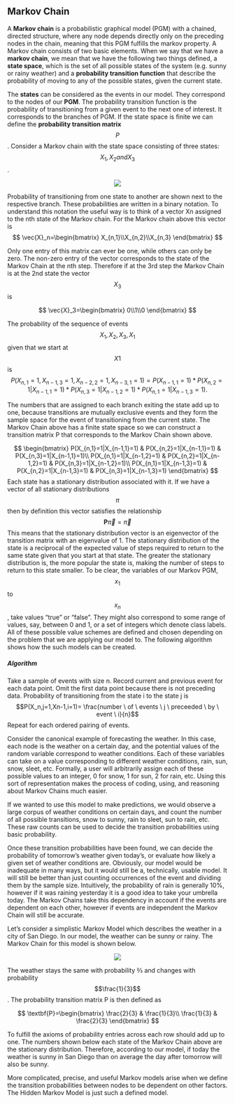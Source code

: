 ## Markov Chain

A **Markov chain** is a probabilistic graphical model (PGM) with a chained, directed structure, where any node depends directly only on the preceding nodes in the chain, meaning that this PGM fulfills the markov property. A Markov chain consists of two basic elements. When we say that we have a **markov chain**, we mean that we have the following two things defined, a **state space**, which is the set of all possible states of the system (e.g. sunny or rainy weather) and a **probability transition function** that describe the probability of moving to any of the possible states, given the current state.

The **states** can be considered as the events in our model. They correspond to the nodes of our **PGM**. The probability transition function is the probability of transitioning from a given event to the next one of interest. It corresponds to the branches of PGM.
If the state space is finite we can define the **probability transition matrix** $$P$$. Consider a Markov chain with the state space consisting of three states: $$X_1, X_2 and X_3$$.

<p align="center">
	<img class="plot" src="/assets/image7.png" />
</p>

Probability of transitioning from one state to another are shown next to the respective branch. These probabilities are written in a binary notation. To understand this notation the useful way is to think of a vector Xn assigned to the nth state of the Markov chain. For the Markov chain above this vector is
$$
\vec{X}_n=\begin{bmatrix} X_{n,1}\\X_{n,2}\\X_{n,3} \end{bmatrix}
$$

Only one entry of this matrix can ever be one, while others can only be zero. The non-zero entry of the vector corresponds to the state of the Markov Chain at the nth step. Therefore if at the 3rd step the Markov Chain is at the 2nd state the vector $$X_3$$ is

$$
\vec{X}_3=\begin{bmatrix} 0\\1\\0 \end{bmatrix}
$$

The probability of the sequence of events $$X_1,X_2,X_3,X_1$$ given that we start at $$X1$$ is $$P(X_{n,1}=1,X_{n-1,3}=1,X_{n-2,2}=1,X_{n-3,1}=1)=P(X_{n-1,1}=1)*P(X_{n,2}=1|X_{n-1,1}=1)*P(X_{n,3}=1|X_{n-1,2}=1)*P(X_{n,1}=1|X_{n-1,3}=1). 
$$

The numbers that are assigned to each branch exiting the state add up to one, because transitions are mutually exclusive events and they form the sample space for the event of transitioning from the current state.  The Markov Chain above has a finite state space so we can construct a transition matrix P that corresponds to the Markov Chain shown above. 

$$
\begin{bmatrix} P(X_{n,1}=1|X_{n-1,1}=1) & P(X_{n,2}=1|X_{n-1,1}=1) & P(X_{n,3}=1|X_{n-1,1}=1)\\ P(X_{n,1}=1|X_{n-1,2}=1) & P(X_{n,2}=1|X_{n-1,2}=1) & P(X_{n,3}=1|X_{n-1,2}=1)\\ P(X_{n,1}=1|X_{n-1,3}=1) & P(X_{n,2}=1|X_{n-1,3}=1) & P(X_{n,3}=1|X_{n-1,3}=1) \end{bmatrix}
$$
Each state has a stationary distribution associated with it. If we have a vector of all stationary distributions $$π$$ then by definition this vector satisfies the relationship
$$ 
\textbf{P}\vec{\pi}=\vec{\pi}
$$
This means that the stationary distribution vector is an eigenvector of the transition matrix with an eigenvalue of 1. The stationary distribution of the state is a reciprocal of the expected value of steps required to return to the same state given that you start at that state. The greater the stationary distribution is, the more popular the state is, making the number of steps to return to this state smaller.
To be clear, the variables of our Markov PGM, $$x_1$$ to $$x_n$$, take values “true” or “false”. They might also correspond to some range of values, say, between 0 and 1, or a set of integers which denote class labels. All of these possible value schemes are defined and chosen depending on the problem that we are applying our model to. The following algorithm shows how the such models can be created.

##### Algorithm

Take a sample of events with size n. Record current and previous event for each data point. Omit the first data point because there is not preceding data.
Probability of transitioning from the state i to the state j is $$P(X_n,j=1,Xn-1,i=1)= \frac{number \ of \ events \ j \ preceeded \ by \ event \ i}{n}$$
Repeat for each ordered pairing of events.

Consider the canonical example of forecasting the weather. In this case, each node is the weather on a certain day, and the potential values of the random variable correspond to weather conditions. Each of these variables can take on a value corresponding to different weather conditions, rain, sun, snow, sleet, etc. Formally, a user will arbitrarily assign each of these possible values to an integer, 0 for snow, 1 for sun, 2 for rain, etc. Using this sort of representation makes the process of coding, using, and reasoning about Markov Chains much easier. 

If we wanted to use this model to make predictions, we would observe a large corpus of weather conditions on certain days, and count the number of all possible transitions, snow to sunny, rain to sleet, sun to rain, etc. These raw counts can be used to decide the transition probabilities using basic probability. 

Once these transition probabilities have been found, we can decide the probability of tomorrow’s weather given today’s, or evaluate how likely a given set of weather conditions are. Obviously, our model would be inadequate in many ways, but it would still be a, technically, usable model. It will still be better than just counting occurrences of the event and dividing them by the sample size. Intuitively, the probability of rain is generally 10%, however if it was raining yesterday it is a good idea to take your umbrella today. The Markov Chains take this dependency in account if the events are dependent on each other, however if events are independent the Markov Chain will still be accurate.

Let’s consider a simplistic Markov Model which describes the weather in a city of San Diego. In our model, the weather can be sunny or rainy. The Markov Chain for this model is shown below.

<p align="center">
	<img class="plot" src="/assets/image5.png" />
</p>

The weather stays the same with probability ⅔ and changes with probability $$\frac{1}{3}$$ . The probability transition matrix P is then defined as

$$
\textbf{P}=\begin{bmatrix} \frac{2}{3} & \frac{1}{3}\\  \frac{1}{3} & \frac{2}{3} \end{bmatrix}
$$

To fulfill the axioms of probability entries across each row should add up to one.
The numbers shown below each state of the Markov Chain above are the stationary distribution. Therefore, according to our model, if today the weather is  sunny in San Diego than on average the day after tomorrow will also be sunny.

More complicated, precise, and useful Markov models arise when we define the transition probabilities between nodes to be dependent on other factors. The Hidden Markov Model is just such a defined model.  